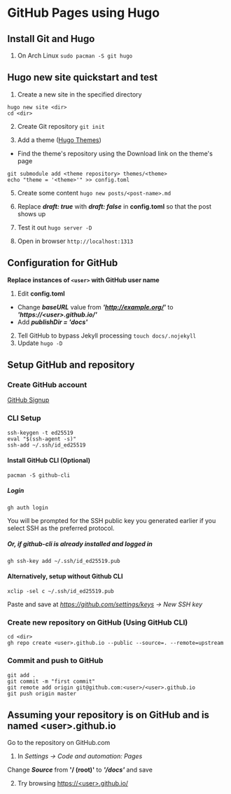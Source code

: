 # GitHub Pages using Hugo 

## Install Git and Hugo
1. On Arch Linux
`sudo pacman -S git hugo`

## Hugo new site quickstart and test
1. Create a new site in the specified directory
```
hugo new site <dir>
cd <dir>
```

2. Create Git repository
`git init`

3. Add a theme ([Hugo Themes](https://themes.gohugo.io/))
- Find the theme's repository using the Download link on the theme's page
```
git submodule add <theme repository> themes/<theme>
echo "theme = '<theme>'" >> config.toml
```

5. Create some content
`hugo new posts/<post-name>.md`

6. Replace ***draft: true*** with ***draft: false*** in **config.toml** so that the post shows up

7. Test it out
`hugo server -D`

8. Open in browser
`http://localhost:1313`

## Configuration for GitHub
**Replace instances of `<user>` with GitHub user name**
1.  Edit **config.toml**
 - Change ***baseURL*** value from ***'http://example.org/'*** to ***'https://\<user\>.github.io/'***
 - Add ***publishDir = 'docs'***
2. Tell GitHub to bypass Jekyll processing
`touch docs/.nojekyll`
3. Update
`hugo -D`

## Setup GitHub and repository
### Create GitHub account
[GitHub Signup](https://github.com/signup)

### CLI Setup
```
ssh-keygen -t ed25519
eval "$(ssh-agent -s)"
ssh-add ~/.ssh/id_ed25519
```

#### Install GitHub CLI (Optional)
`pacman -S github-cli`

##### Login
`gh auth login`

You will be prompted for the SSH public key you generated earlier if you select SSH as the preferred protocol.

##### Or, if github-cli is already installed and logged in

`gh ssh-key add ~/.ssh/id_ed25519.pub`


#### Alternatively, setup without Github CLI

`xclip -sel c ~/.ssh/id_ed25519.pub`

Paste and save at *https://github.com/settings/keys -> New SSH key*

### Create new repository on GitHub (Using GitHub CLI)
```
cd <dir>
gh repo create <user>.github.io --public --source=. --remote=upstream
```

### Commit and push to GitHub
```
git add .
git commit -m "first commit"
git remote add origin git@github.com:<user>/<user>.github.io
git push origin master
```


## Assuming your repository is on GitHub and is named \<user\>.github.io
Go to the repository on GitHub.com

1. In *Settings -> Code and automation: Pages*

Change ***Source*** from **'/ (root)'** to ***'/docs'*** and save


2. Try browsing [https://\<user\>.github.io/](https://\<user\>.github.io/)
